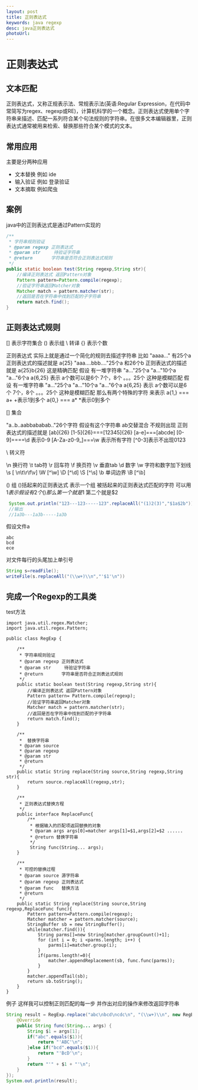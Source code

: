 ```yaml
---
layout: post
title: 正则表达式
keywords: java regexp 
desc: java正则表达式
photoUrl:
---
```


# 正则表达式

## 文本匹配
正则表达式，又称正规表示法、常规表示法(英语:Regular Expression，在代码中常简写为regex、regexp或RE)，计算机科学的一个概念。正则表达式使用单个字符串来描述、匹配一系列符合某个句法规则的字符串。在很多文本编辑器里，正则表达式通常被用来检索、替换那些符合某个模式的文本。

## 常用应用
主要是分两种应用
* 文本替换  例如 ide
* 输入验证  例如 登录验证
* 文本摘取  例如爬虫

## 案例
java中的正则表达式是通过Pattern实现的
```java
/**
 * 字符串规则验证
 * @param regexp 正则表达式
 * @param str     待验证字符串
 * @return       字符串是否符合正则表达式规则
 */
public static boolean test(String regexp,String str){
    //编译正则表达式 返回Pattern对象
    Pattern pattern=Pattern.compile(regexp);
    //验证字符串返回Matcher对象
    Matcher match = pattern.matcher(str);
    //返回是否在字符串中找到匹配的子字符串
    return match.find();
}
```

## 正则表达式规则
[] 表示字符集合 
() 表示组
\  转译
{} 表示个数

正则表达式 实际上就是通过一个简化的规则去描述字符串
比如 "aaaa..." 有25个a
正则表达式的描述就是 a{25}
"aaa....bbb...."25个a 和26个b
正则表达式的描述就是  a{25}b{26}
这是精确匹配
假设 有一堆字符串 "a..."25个a "a..."10个a "a..."6个a
a{6,25} 表示  a个数可以是6个 7个，8个 。。。25个
这种是模糊匹配
假设 有一堆字符串 "a..."25个a "a..."10个a "a..."6个a
a{6,25} 表示  a个数可以是6个 7个，8个 。。。25个
这种是模糊匹配
那么有两个特殊的字符 来表示
a{1,} === a+   +表示1到多个
a{0,} === a*   *表示0到多个

[] 集合

"a..b..aabbababab.."26个字符
假设有这个字符串
ab交替混合 不规则出现
正则表达式的描述就是 [ab]{26}
[1-5]{26}===[12345]{26}
[a-e]===[abcde]
[0-9]====\d  表示0-9
[A-Za-z0-9_]===\w 表示所有字符
[^0-3]表示不出现0123

\ 转义符

\n 换行符 \t tab符  \r 回车符 \f 换页符 \v 垂直tab 
\d 数字   \w 字符和数字加下划线 \s [ \n\t\r\f\v]
\W  [^\w] \D [^\d]   \S [^\s] 
\b 单词边界  \B [^\b]

() 组
()括起来的正则表达式 表示一个组
被括起来的正则表达式匹配的字符 可以用$1表示
假设有2个()
那么第一个就是$1 第二个就是$2

```java
 System.out.println("123---123-----123".replaceAll("(1)2(3)","$1a$2b"));
 //输出
 //1a3b---1a3b-----1a3b
```

假设文件a
```
abc
bcd
ece
```

对文件每行的头尾加上单引号

```java
String s=readFile();
writeFile(s.replaceAll("(\\w+)\\n","'$1'\n"))
```


## 完成一个Regexp的工具类

test方法
```
import java.util.regex.Matcher;
import java.util.regex.Pattern;

public class RegExp {

    /**
     * 字符串规则验证
     * @param regexp 正则表达式
     * @param str     待验证字符串
     * @return       字符串是否符合正则表达式规则
     */
    public static boolean test(String regexp,String str){
        //编译正则表达式 返回Pattern对象
        Pattern pattern= Pattern.compile(regexp);
        //验证字符串返回Matcher对象
        Matcher match = pattern.matcher(str);
        //返回是否在字符串中找到匹配的子字符串
        return match.find();
    }

    /**
     *  替换字符串
     * @param source
     * @param regexp
     * @param str
     * @return
     */
    public static String replace(String source,String regexp,String str){
        return source.replaceAll(regexp,str);
    }

    /**
     * 正则表达式替换方程
     */
    public interface ReplaceFunc{
        /**
         * 根据输入的匹配项返回替换的对象
         * @param args args[0]=matcher args[1]=$1,args[2]=$2 ......
         * @return 替换字符串
         */
         String func(String... args);
    }

    /**
     * 可控的替换过程
     * @param source 源字符串
     * @param regexp 正则表达式
     * @param func   替换方法
     * @return
     */
    public static String replace(String source,String regexp,ReplaceFunc func){
        Pattern pattern=Pattern.compile(regexp);
        Matcher matcher = pattern.matcher(source);
        StringBuffer sb = new StringBuffer();
        while(matcher.find()){
            String parms[]=new String[matcher.groupCount()+1];
            for (int i = 0; i <parms.length; i++) {
                parms[i]=matcher.group(i);
            }
            if(parms.length!=0){
                matcher.appendReplacement(sb, func.func(parms));
            }
        }
        matcher.appendTail(sb);
        return sb.toString();
    }
}
```

例子
这样我可以控制正则匹配的每一步 并作出对应的操作来修改返回字符串
```java
String result = RegExp.replace("abc\nbcd\ncdc\n", "(\\w+)\\n", new RegExp.ReplaceFunc() {
    @Override
    public String func(String... args) {
        String $1 = args[1];
        if("abc".equals($1)){
            return "'ABC'\n";
        }else if("bcd".equals($1)){
            return "'BcD'\n";
        }
        return "'" + $1 + "'\n";
    }
});
System.out.println(result);
```